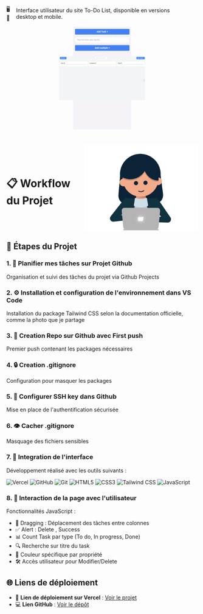 
<p style="margin-right: 20px; display: flex; align-items: center;">
  <span style="margin-right: 10px;">🖥️📱</span> Interface utilisateur du site To-Do List, disponible en versions desktop et mobile.
</p>
<!-- Images de l'interface desktop et mobile -->
<div style="display: flex; justify-content: center; align-items: center; margin-bottom: 40px; position: relative;">
  <img src="assets/images/Mobile_ToDo.png" alt="Interface Mobile" style="width: 30%; animation: fadeIn 2s;">
  <img src="assets/images/Desktop_ToDo.png" alt="Interface Desktop" style="width: 45%; position: absolute; top: 50%; left: 50%; transform: translate(-50%, -50%); animation: fadeIn 2s;">
</div>


<!-- En-tête avec titre et GIF -->
<div style="display: flex; align-items: center; justify-content: center;">
  <h1 style="margin-right: 20px;">📋 Workflow du Projet</h1>
  <img src="assets/gif/girl_developer.gif" alt="Women presenting a plan" style="width: 300px;">
</div>

<h2>📝 Étapes du Projet</h2>

<h3>1. 🎯 Planifier mes tâches sur Projet Github</h3>
<p>Organisation et suivi des tâches du projet via Github Projects</p>

<h3>2. ⚙️ Installation et configuration de l'environnement dans VS Code</h3>
<p>Installation du package Tailwind CSS selon la documentation officielle, comme la photo que je partage</p>

<h3>3. 📁 Creation Repo sur Github avec First push</h3>
<p>Premier push contenant les packages nécessaires</p>

<h3>4. 🔒 Creation .gitignore</h3>
<p>Configuration pour masquer les packages</p>

<h3>5. 🔑 Configurer SSH key dans Github</h3>
<p>Mise en place de l'authentification sécurisée</p>

<h3>6. 👁️ Cacher .gitignore</h3>
<p>Masquage des fichiers sensibles</p>

<h3>7. 🎨 Integration de l'interface</h3>
<p>Développement réalisé avec les outils suivants : </p>
<p>
  <img src="https://img.shields.io/badge/vercel-%23000000.svg?style=for-the-badge&logo=vercel&logoColor=white" alt="Vercel">
  <img src="https://img.shields.io/badge/github-%23121011.svg?style=for-the-badge&logo=github&logoColor=white" alt="GitHub">
  <img src="https://img.shields.io/badge/git-%23F05033.svg?style=for-the-badge&logo=git&logoColor=white" alt="Git">
  <img src="https://img.shields.io/badge/html5-%23E34F26.svg?style=for-the-badge&logo=html5&logoColor=white" alt="HTML5">
  <img src="https://img.shields.io/badge/css3-%231572B6.svg?style=for-the-badge&logo=css3&logoColor=white" alt="CSS3">
  <img src="https://img.shields.io/badge/tailwindcss-%2338B2AC.svg?style=for-the-badge&logo=tailwind-css&logoColor=white" alt="Tailwind CSS">
  <img src="https://img.shields.io/badge/javascript-%23323330.svg?style=for-the-badge&logo=javascript&logoColor=%23F7DF1E" alt="JavaScript">
</p>

<h3>8. 🔄 Interaction de la page avec l'utilisateur</h3>
<p>Fonctionnalités JavaScript :</p>
<ul>
  <li>🔄 Dragging : Déplacement des tâches entre colonnes</li>
  <li>✅ Alert : Delete , Success</li>
  <li>📊 Count Task par type (To do, In progress, Done)</li>
  <li>🔍 Recherche sur titre du task</li>
  <li>🎨 Couleur spécifique par propriété</li>
  <li>🛠️ Accès utilisateur pour Modifier/Delete</li>
</ul>

## 🌐 Liens de déploiement

- 🚀 **Lien de déploiement sur Vercel** : [Voir le projet](https://to-do-list-git-master-oumaymabrds-projects.vercel.app/)
- 💻 **Lien GitHub** : [Voir le dépôt](https://oumaymabrd.github.io/To-Do-List/)

